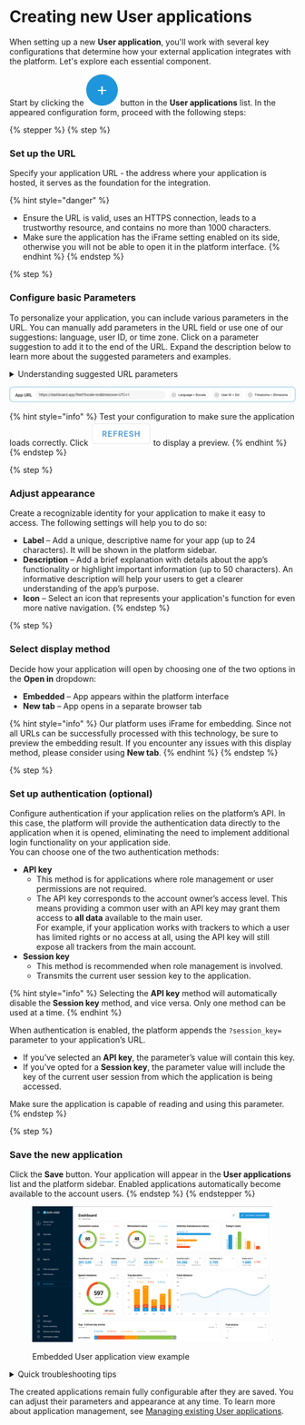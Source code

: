 # Creating new User applications

When setting up a new **User application**, you'll work with several key configurations that determine how your external application integrates with the platform. Let's explore each essential component.

Start by clicking the <img src="attachments/chrome_py0qhiu5p8.webp" alt="chrome_py0qhiu5p8.webp" data-size="line"> button in the **User applications** list. In the appeared configuration form, proceed with the following steps:

{% stepper %}
{% step %}
### Set up the URL

Specify your application URL - the address where your application is hosted, it serves as the foundation for the integration.

{% hint style="danger" %}
* Ensure the URL is valid, uses an HTTPS connection, leads to a trustworthy resource, and contains no more than 1000 characters.
* Make sure the application has the iFrame setting enabled on its side, otherwise you will not be able to open it in the platform interface.
{% endhint %}
{% endstep %}

{% step %}
### Configure basic Parameters

To personalize your application, you can include various parameters in the URL. You can manually add parameters in the URL field or use one of our suggestions: language, user ID, or time zone. Click on a parameter suggestion to add it to the end of the URL. Expand the description below to learn more about the suggested parameters and examples.

<details>

<summary>Understanding suggested URL parameters</summary>

We suggest some basic parameters for personalization

1. `?locale={locale_code}`\
   Language parameter that automatically matches the user's platform language.

* Example: `https://your-app.com/dashboard?locale=en`

2. `?user_id={user_identifier}`\
   User context parameter that passes user identity to filter personalized information.

* Example: `https://your-app.com/dashboard?user_id=12345`

3. `?timezone={timezone}`\
   Time parameter that automatically matches the user’s platform time zone.

* Example: `https://your-app.com/dashboard?timezone=UTC+1`

You can edit the suggested parameter name or specify a certain value for it.

</details>

![Application URL example with parameters](attachments/URL_with_Params.png)

{% hint style="info" %}
Test your configuration to make sure the application loads correctly. Click <img src="attachments/image-20241217-083119.png" alt="image-20241217-083119.png" data-size="line"> to display a preview.
{% endhint %}
{% endstep %}

{% step %}
### Adjust appearance

Create a recognizable identity for your application to make it easy to access. The following settings will help you to do so:

* **Label** – Add a unique, descriptive name for your app (up to 24 characters). It will be shown in the platform sidebar.
* **Description** – Add a brief explanation with details about the app’s functionality or highlight important information (up to 50 characters). An informative description will help your users to get a clearer understanding of the app’s purpose.
* **Icon** – Select an icon that represents your application's function for even more native navigation.
{% endstep %}

{% step %}
### Select display method

Decide how your application will open by choosing one of the two options in the **Open in** dropdown:

* **Embedded** – App appears within the platform interface
* **New tab** – App opens in a separate browser tab

{% hint style="info" %}
Our platform uses iFrame for embedding. Since not all URLs can be successfully processed with this technology, be sure to preview the embedding result. If you encounter any issues with this display method, please consider using **New tab**.
{% endhint %}
{% endstep %}

{% step %}
### Set up authentication (optional)

Configure authentication if your application relies on the platform’s API. In this case, the platform will provide the authentication data directly to the application when it is opened, eliminating the need to implement additional login functionality on your application side.\
You can choose one of the two authentication methods:

* **API key**
  * This method is for applications where role management or user permissions are not required.
  * The API key corresponds to the account owner’s access level. This means providing a common user with an API key may grant them access to **all data** available to the main user.\
    For example, if your application works with trackers to which a user has limited rights or no access at all, using the API key will still expose all trackers from the main account.
* **Session key**
  * This method is recommended when role management is involved.
  * Transmits the current user session key to the application.

{% hint style="info" %}
Selecting the **API key** method will automatically disable the **Session key** method, and vice versa. Only one method can be used at a time.
{% endhint %}

When authentication is enabled, the platform appends the `?session_key=` parameter to your application’s URL.

* If you’ve selected an **API key**, the parameter’s value will contain this key.
* If you’ve opted for a **Session key**, the parameter value will include the key of the current user session from which the application is being accessed.

Make sure the application is capable of reading and using this parameter.
{% endstep %}

{% step %}
### Save the new application

Click the **Save** button. Your application will appear in the **User applications** list and the platform sidebar. Enabled applications automatically become available to the account users.
{% endstep %}
{% endstepper %}

<figure><img src="../../../.gitbook/assets/image (1).png" alt=""><figcaption><p>Embedded User application view example</p></figcaption></figure>

<details>

<summary>Quick troubleshooting tips</summary>

If your application doesn't display properly when embedded, try:

* Opening it in a new tab instead
* Verifying your URL is correct and accessible
* Checking that all parameters are properly formatted

</details>

The created applications remain fully configurable after they are saved. You can adjust their parameters and appearance at any time. To learn more about application management, see [Managing existing User applications](managing-existing-user-applications.md).
